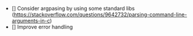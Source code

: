 - [] Consider argpasing by using some standard libs (https://stackoverflow.com/questions/9642732/parsing-command-line-arguments-in-c)
- [] Improve error handling
